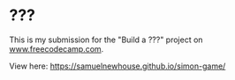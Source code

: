 # ???

This is my submission for the "Build a ???" project on www.freecodecamp.com.

View here: https://samuelnewhouse.github.io/simon-game/
